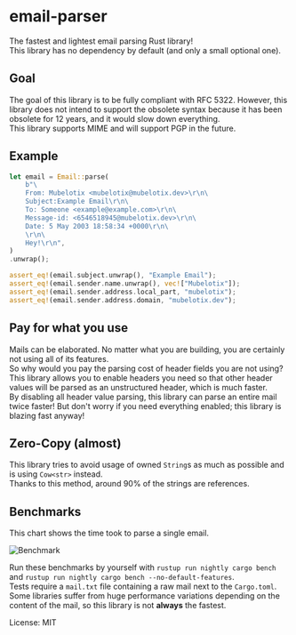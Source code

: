 # email-parser

The fastest and lightest email parsing Rust library!\
This library has no dependency by default (and only a small optional one).

## Goal

The goal of this library is to be fully compliant with RFC 5322. However, this library does not intend to support the obsolete syntax because it has been obsolete for 12 years, and it would slow down everything.\
This library supports MIME and will support PGP in the future.

## Example

```rust
let email = Email::parse(
    b"\
    From: Mubelotix <mubelotix@mubelotix.dev>\r\n\
    Subject:Example Email\r\n\
    To: Someone <example@example.com>\r\n\
    Message-id: <6546518945@mubelotix.dev>\r\n\
    Date: 5 May 2003 18:58:34 +0000\r\n\
    \r\n\
    Hey!\r\n",
)
.unwrap();

assert_eq!(email.subject.unwrap(), "Example Email");
assert_eq!(email.sender.name.unwrap(), vec!["Mubelotix"]);
assert_eq!(email.sender.address.local_part, "mubelotix");
assert_eq!(email.sender.address.domain, "mubelotix.dev");
```

## Pay for what you use

Mails can be elaborated. No matter what you are building, you are certainly not using all of its features.\
So why would you pay the parsing cost of header fields you are not using? This library allows you to enable headers you need so that other header values will be parsed as an unstructured header, which is much faster.\
By disabling all header value parsing, this library can parse an entire mail twice faster! But don't worry if you need everything enabled; this library is blazing fast anyway!

## Zero-Copy (almost)

This library tries to avoid usage of owned `String`s as much as possible and is using `Cow<str>` instead.\
Thanks to this method, around 90% of the strings are references.

## Benchmarks

This chart shows the time took to parse a single email.

![Benchmark](https://cdn.discordapp.com/attachments/694923348844609597/789162705494868020/unknown.png)

Run these benchmarks by yourself with `rustup run nightly cargo bench` and `rustup run nightly cargo bench --no-default-features`.\
Tests require a `mail.txt` file containing a raw mail next to the `Cargo.toml`.\
Some libraries suffer from huge performance variations depending on the content of the mail, so this library is not **always** the fastest.

License: MIT
